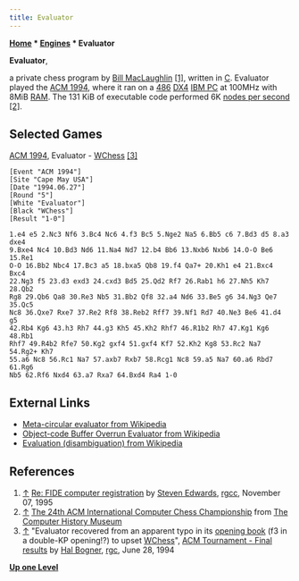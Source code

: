 ```yaml
---
title: Evaluator
---
```

**[Home](Home "Home") * [Engines](Engines "Engines") * Evaluator**

**Evaluator**,

a private chess program by [Bill MacLaughlin](index.php?title=Bill_MacLaughlin&action=edit&redlink=1 "Bill MacLaughlin (page does not exist)") <a id="cite-note-1" href="#cite-ref-1">[1]</a>, written in [C](C "C"). Evaluator played the [ACM 1994](ACM_1994 "ACM 1994"), where it ran on a [486](X86 "X86") [DX4](https://en.wikipedia.org/wiki/Intel_DX4) [IBM PC](IBM_PC "IBM PC") at 100MHz with 8MiB [RAM](Memory#RAM "Memory").
The 131 KiB of executable code performed 6K [nodes per second](Nodes_per_Second "Nodes per Second") <a id="cite-note-2" href="#cite-ref-2">[2]</a>.

## Selected Games

[ACM 1994](ACM_1994 "ACM 1994"), Evaluator - [WChess](WChess "WChess")
<a id="cite-note-3" href="#cite-ref-3">[3]</a>

```
[Event "ACM 1994"]
[Site "Cape May USA"]
[Date "1994.06.27"]
[Round "5"]
[White "Evaluator"]
[Black "WChess"]
[Result "1-0"]

1.e4 e5 2.Nc3 Nf6 3.Bc4 Nc6 4.f3 Bc5 5.Nge2 Na5 6.Bb5 c6 7.Bd3 d5 8.a3 dxe4 
9.Bxe4 Nc4 10.Bd3 Nd6 11.Na4 Nd7 12.b4 Bb6 13.Nxb6 Nxb6 14.O-O Be6 15.Re1 
O-O 16.Bb2 Nbc4 17.Bc3 a5 18.bxa5 Qb8 19.f4 Qa7+ 20.Kh1 e4 21.Bxc4 Bxc4 
22.Ng3 f5 23.d3 exd3 24.cxd3 Bd5 25.Qd2 Rf7 26.Rab1 h6 27.Nh5 Kh7 28.Qb2 
Rg8 29.Qb6 Qa8 30.Re3 Nb5 31.Bb2 Qf8 32.a4 Nd6 33.Be5 g6 34.Ng3 Qe7 35.Qc5 
Nc8 36.Qxe7 Rxe7 37.Re2 Rf8 38.Reb2 Rff7 39.Nf1 Rd7 40.Ne3 Be6 41.d4 g5 
42.Rb4 Kg6 43.h3 Rh7 44.g3 Kh5 45.Kh2 Rhf7 46.R1b2 Rh7 47.Kg1 Kg6 48.Rb1 
Rhf7 49.R4b2 Rfe7 50.Kg2 gxf4 51.gxf4 Kf7 52.Kh2 Kg8 53.Rc2 Na7 54.Rg2+ Kh7 
55.a6 Nc8 56.Rc1 Na7 57.axb7 Rxb7 58.Rcg1 Nc8 59.a5 Na7 60.a6 Rbd7 61.Rg6 
Nb5 62.Rf6 Nxd4 63.a7 Rxa7 64.Bxd4 Ra4 1-0

```

## External Links

- [Meta-circular evaluator from Wikipedia](https://en.wikipedia.org/wiki/Meta-circular_evaluator)
- [Object-code Buffer Overrun Evaluator from Wikipedia](https://en.wikipedia.org/wiki/Object-code_Buffer_Overrun_Evaluator)
- [Evaluation (disambiguation) from Wikipedia](https://en.wikipedia.org/wiki/Evaluation_%28disambiguation%29)

## References

1. <a id="cite-ref-1" href="#cite-note-1">↑</a> [Re: FIDE computer registration](https://groups.google.com/d/msg/rec.games.chess.computer/f75dVhbYVz0/K7VWCMJDicgJ) by [Steven Edwards](Steven_Edwards "Steven Edwards"), [rgcc](Computer_Chess_Forums "Computer Chess Forums"), November 07, 1995
1. <a id="cite-ref-2" href="#cite-note-2">↑</a> [The 24th ACM International Computer Chess Championship](https://www.computerhistory.org/chess/doc-431614f6cceea/) from [The Computer History Museum](The_Computer_History_Museum "The Computer History Museum")
1. <a id="cite-ref-3" href="#cite-note-3">↑</a> "Evaluator recovered from an apparent typo in its [opening book](Opening_Book "Opening Book") (f3 in a double-KP opening!?) to upset [WChess](WChess "WChess")", [ACM Tournament - Final results](https://groups.google.com/d/msg/rec.games.chess/P9WW8L3gq9U/LyDKCyxKPnoJ) by [Hal Bogner](index.php?title=Harold_Bogner&action=edit&redlink=1 "Harold Bogner (page does not exist)"), [rgc](Computer_Chess_Forums "Computer Chess Forums"), June 28, 1994

**[Up one Level](Engines "Engines")**

